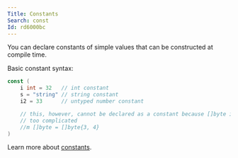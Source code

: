 ```yaml
---
Title: Constants
Search: const
Id: rd6000bc
---
```

You can declare constants of simple values that can be constructed at compile time.

Basic constant syntax:
```go
const (
    i int = 32   // int constant
    s = "string" // string constant
    i2 = 33      // untyped number constant

    // this, however, cannot be declared as a constant because []byte is
    // too complicated
    //m []byte = []byte{3, 4}
)
```

Learn more about [constants](ch-1047).
